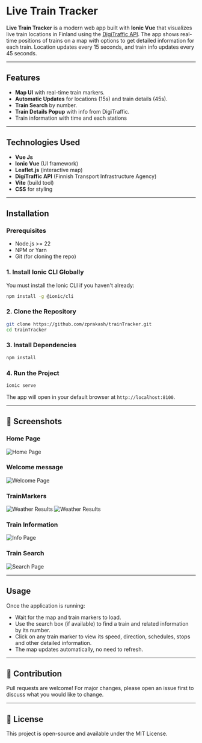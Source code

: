 
# Live Train Tracker

**Live Train Tracker** is a modern web app built with **Ionic Vue** that visualizes live train locations in Finland using the [DigiTraffic API](https://www.digitraffic.fi/). The app shows real-time positions of trains on a map with options to get detailed information for each train. Location updates every 15 seconds, and train info updates every 45 seconds.

---

## Features

- **Map UI** with real-time train markers.
- **Automatic Updates** for locations (15s) and train details (45s).
- **Train Search** by number.
- **Train Details Popup** with info from DigiTraffic.
- Train information with time and each stations

---

## Technologies Used

- **Vue Js**
- **Ionic Vue** (UI framework)
- **Leaflet.js** (interactive map)
- **DigiTraffic API** (Finnish Transport Infrastructure Agency)
- **Vite** (build tool)
- **CSS** for styling

---

## Installation

### Prerequisites

- Node.js >= 22
- NPM or Yarn
- Git (for cloning the repo)

### 1. Install Ionic CLI Globally
You must install the Ionic CLI if you haven't already:

```bash
npm install -g @ionic/cli
```

### 2. Clone the Repository

```bash
git clone https://github.com/zprakash/trainTracker.git
cd trainTracker
```

### 3. Install Dependencies

```bash
npm install
```

### 4. Run the Project

```bash
ionic serve
```

The app will open in your default browser at `http://localhost:8100`.

---

## 📸 Screenshots

### Home Page
<img src="screenshots/homepage.png" alt="Home Page"/>

### Welcome message
<img src="screenshots/welcome.png" alt="Welcome Page"/>

### TrainMarkers
<img src="screenshots/trainlocation.png" alt="Weather Results"/>
<img src="screenshots/trainmarkers.png" alt="Weather Results"/>

### Train Information
<img src="screenshots/TrainInformationandtracking.png" alt="Info Page"/>

### Train Search
<img src="screenshots/TrainSearch.png" alt="Search Page"/>

---

## Usage

Once the application is running:

- Wait for the map and train markers to load.
- Use the search box (if available) to find a train and related information by its number.
- Click on any train marker to view its speed, direction, schedules, stops and other detailed information.
- The map updates automatically, no need to refresh.

---


## 💬 Contribution

Pull requests are welcome! For major changes, please open an issue first to discuss what you would like to change.

---

## 📄 License

This project is open-source and available under the MIT License.
